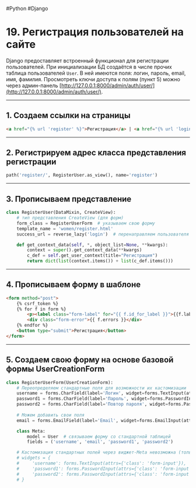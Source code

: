 #Python #Django

# 19. Регистрация пользователей на сайте

Django предоставляет встроенный функционал для регистрации пользователей. При инициализации БД создаётся в числе прочих таблица пользователей `User`. В ней имеются поля: логин, пароль, email, имя, фамилия. Просмотреть ключи доступа к полям (пункт 5) можно через админ-панель [http://127.0.0.1:8000/admin/auth/user/](http://127.0.0.1:8000/admin/auth/user/).

---

## 1. Создаем ссылки на страницы

```html
<a href="{% url 'register' %}">Регистрация</a> | <a href="{% url 'login' %}">Войти</a>
```

---

## 2. Регистрируем адрес класса представления регистрации

```python
path('register/', RegisterUser.as_view(), name='register')
```

---

## 3. Прописываем представление

```python
class RegisterUser(DataMixin, CreateView):
    # тип представления CreateView (для форм)
    form_class = RegisterUserForm  # указываем свою форму
    template_name = 'women/register.html'
    success_url = reverse_lazy('login')  # перенаправляем пользователя на авторизацию

    def get_context_data(self, *, object_list=None, **kwargs):
        context = super().get_context_data(**kwargs)
        c_def = self.get_user_context(title="Регистрация")
        return dict(list(context.items()) + list(c_def.items()))
```

---

## 4. Прописываем форму в шаблоне

```html
<form method="post">
    {% csrf_token %}
    {% for f in form %}
        <p><label class="form-label" for="{{ f.id_for_label }}">{{f.label}}:</label>{{ f }}</p>
        <div class="form-error">{{ f.errors }}</div>
    {% endfor %}
    <button type="submit">Регистрация</button>
</form>
```

---

## 5. Создаем свою форму на основе базовой формы UserCreationForm

```python
class RegisterUserForm(UserCreationForm):
    # Переопределяем стандартные поля для возможности их кастомизации
    username = forms.CharField(label='Логин', widget=forms.TextInput(attrs={'class': 'form-input'}))
    password1 = forms.CharField(label='Пароль', widget=forms.PasswordInput(attrs={'class': 'form-input'}))
    password2 = forms.CharField(label='Повтор пароля', widget=forms.PasswordInput(attrs={'class': 'form-input'}))
    
    # Можем добавить свои поля
    email = forms.EmailField(label='Email', widget=forms.EmailInput(attrs={'class': 'form-input'}))

    class Meta:
        model = User  # связываем форму со стандартной таблицей
        fields = ('username', 'email', 'password1', 'password2')

    # Кастомизация стандартных полей через виджет-Meta невозможна (только для пользовательских полей)
    # widgets = {
    #     'username': forms.TextInput(attrs={'class': 'form-input'}),
    #     'password1': forms.PasswordInput(attrs={'class': 'form-input'}),
    #     'password2': forms.PasswordInput(attrs={'class': 'form-input'}),
    # }
```

